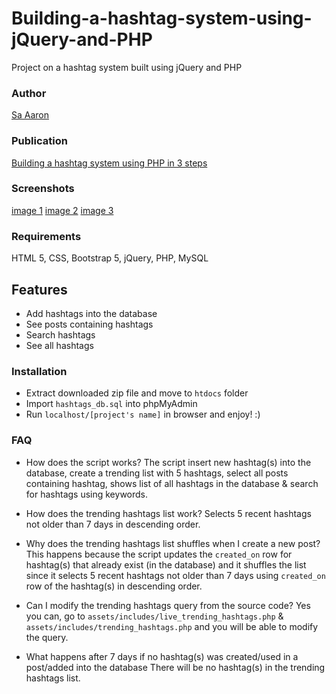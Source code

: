 # Building-a-hashtag-system-using-jQuery-and-PHP
Project on a hashtag system built using jQuery and PHP

### Author
[Sa Aaron](https://twitter.com/SaAaron6)

### Publication
[Building a hashtag system using PHP in 3 steps](https://dev.to/saaaron/building-a-hashtag-system-using-hypertext-preprocessor-php-in-3-steps-3ejd)

### Screenshots
[image 1](https://i.ibb.co/qCzLTQD/Screenshot-6.png)
[image 2](https://i.ibb.co/k0cTWmG/Screenshot-7.png)
[image 3](https://i.ibb.co/hFBPNkM/Screenshot-8.png)

### Requirements
HTML 5, CSS, Bootstrap 5, jQuery, PHP, MySQL

## Features
- Add hashtags into the database
- See posts containing hashtags
- Search hashtags
- See all hashtags

### Installation
- Extract downloaded zip file and move to `htdocs` folder
- Import `hashtags_db.sql` into phpMyAdmin
- Run `localhost/[project's name]` in browser and enjoy! :)

### FAQ
- How does the script works?
The script insert new hashtag(s) into the database, create a trending list with 5 hashtags, select all posts containing hashtag, shows list of all hashtags in the database & search for hashtags using keywords.

- How does the trending hashtags list work?
Selects 5 recent hashtags not older than 7 days in descending order.

- Why does the trending hashtags list shuffles when I create a new post?
This happens because the script updates the `created_on` row for hashtag(s) that already exist (in the database) and it shuffles the list since it selects 5 recent hashtags not older than 7 days using `created_on` row of the hashtag(s) in descending order.

- Can I modify the trending hashtags query from the source code?
Yes you can, go to `assets/includes/live_trending_hashtags.php` & `assets/includes/trending_hashtags.php` and you will be able to modify the query.

- What happens after 7 days if no hashtag(s) was created/used in a post/added into the database
There will be no hashtag(s) in the trending hashtags list.
